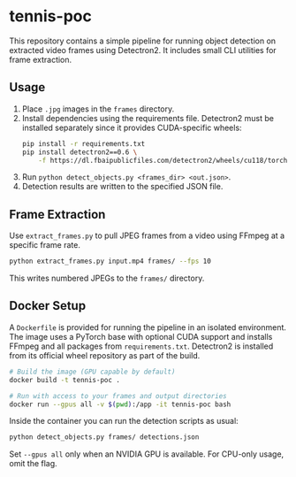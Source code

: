 # tennis-poc

This repository contains a simple pipeline for running object detection on extracted video frames using Detectron2. It includes small CLI utilities for frame extraction.

## Usage

1. Place `.jpg` images in the `frames` directory.
2. Install dependencies using the requirements file. Detectron2 must be
   installed separately since it provides CUDA-specific wheels:
   ```bash
   pip install -r requirements.txt
   pip install detectron2==0.6 \
       -f https://dl.fbaipublicfiles.com/detectron2/wheels/cu118/torch2.1/index.html
   ```
3. Run `python detect_objects.py <frames_dir> <out.json>`.
4. Detection results are written to the specified JSON file.

## Frame Extraction

Use `extract_frames.py` to pull JPEG frames from a video using FFmpeg at a specific frame rate.

```bash
python extract_frames.py input.mp4 frames/ --fps 10
```

This writes numbered JPEGs to the `frames/` directory.

## Docker Setup

A `Dockerfile` is provided for running the pipeline in an isolated environment. The image uses a PyTorch base with optional CUDA support and installs FFmpeg and all packages from `requirements.txt`. Detectron2 is installed from its official wheel repository as part of the build.

```bash
# Build the image (GPU capable by default)
docker build -t tennis-poc .

# Run with access to your frames and output directories
docker run --gpus all -v $(pwd):/app -it tennis-poc bash
```

Inside the container you can run the detection scripts as usual:

```bash
python detect_objects.py frames/ detections.json
```

Set `--gpus all` only when an NVIDIA GPU is available. For CPU-only usage, omit the flag.
